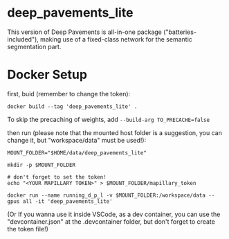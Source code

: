 # deep_pavements_lite

This version of Deep Pavements is all-in-one package ("batteries-included"), making use of a fixed-class network for the semantic segmentation part.


# Docker Setup

first, buid (remember to change the token):

    docker build --tag 'deep_pavements_lite' .

To skip the precaching of weights, add `--build-arg TO_PRECACHE=false`

then run (please note that the mounted host folder is a suggestion, you can change it, but "workspace/data" must be used!):

    MOUNT_FOLDER="$HOME/data/deep_pavements_lite"

    mkdir -p $MOUNT_FOLDER

    # don't forget to set the token!
    echo "<YOUR MAPILLARY TOKEN>" > $MOUNT_FOLDER/mapillary_token

    docker run --name running_d_p_l -v $MOUNT_FOLDER:/workspace/data --gpus all -it 'deep_pavements_lite' 

(Or If you wanna use it inside VSCode, as a dev container, you can use the "devcontainer.json" at the .devcontainer folder, but don't forget to create the token file!)
